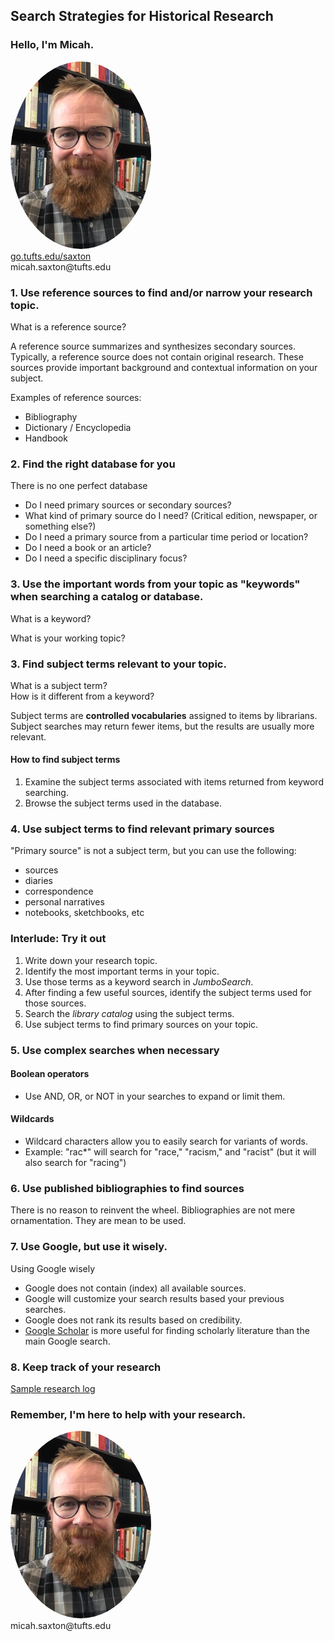 ## Search Strategies for Historical Research


### Hello, I'm Micah.
<img src="./images/saxton_profile.jpg" height=300 style="border-radius: 50%">
<br>
<a href = "https://go.tufts.edu/saxton" target="_blank">go.tufts.edu/saxton</a>
<br>
micah.saxton@tufts.edu


### 1. Use reference sources to find and/or narrow your research topic.

What is a reference source?

A reference source summarizes and synthesizes secondary sources. Typically, a reference source does not contain original research. These sources provide important background and contextual information on your subject.

Examples of reference sources:
* Bibliography
* Dictionary / Encyclopedia
* Handbook


### 2. Find the right database for you
There is no one perfect database

* Do I need primary sources or secondary sources?
* What kind of primary source do I need? (Critical edition, newspaper, or something else?)
* Do I need a primary source from a particular time period or location?
* Do I need a book or an article?
* Do I need a specific disciplinary focus?


### 3. Use the important words from your topic as "keywords" when searching a catalog or database.

What is a keyword?  

What is your working topic?


### 3. Find subject terms relevant to your topic.

What is a subject term?  
How is it different from a keyword?

Subject terms are **controlled vocabularies** assigned to items by librarians. Subject searches may return fewer items, but the results are usually more relevant.

#### How to find subject terms
1. Examine the subject terms associated with items returned from keyword searching.
2. Browse the subject terms used in the database.


### 4. Use subject terms to find relevant primary sources

"Primary source" is not a subject term, but you can use the following:
* sources
* diaries
* correspondence
* personal narratives
* notebooks, sketchbooks, etc


### Interlude: Try it out
1. Write down your research topic.  
2. Identify the most important terms in your topic.  
3. Use those terms as a keyword search in *JumboSearch*.  
4. After finding a few useful sources, identify the subject terms used for those sources.  
5. Search the *library catalog* using the subject terms.
6. Use subject terms to find primary sources on your topic.  


### 5. Use complex searches when necessary

#### Boolean operators
* Use AND, OR, or NOT in your searches to expand or limit them.

#### Wildcards
* Wildcard characters allow you to easily search for variants of words.  
* Example: "rac*" will search for "race," "racism," and "racist" (but it will also search for "racing")


### 6. Use published bibliographies to find sources

There is no reason to reinvent the wheel. Bibliographies are not mere ornamentation. They are mean to be used.


### 7. Use Google, but use it wisely.

Using Google wisely
* Google does not contain (index) all available sources.
* Google will customize your search results based your previous searches.
* Google does not rank its results based on credibility.
* [Google Scholar](https://scholar.google.com/) is more useful for finding scholarly literature than the main Google search.


### 8. Keep track of your research

[Sample research log](https://msaxton.notion.site/Sample-Research-Log-5d5743036c394ad184bab74eebf78acd)


### Remember, I'm here to help with your research.
<img src="./images/saxton_profile.jpg" height=300 style="border-radius: 50%">
<br>
micah.saxton@tufts.edu